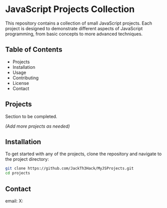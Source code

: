 # JavaScript Projects Collection

This repository contains a collection of small JavaScript projects. Each project is designed to demonstrate different aspects of JavaScript programming, from basic concepts to more advanced techniques.

## Table of Contents

- Projects
- Installation
- Usage
- Contributing
- License
- Contact

## Projects

Section to be completed.

*(Add more projects as needed)*

## Installation

To get started with any of the projects, clone the repository and navigate to the project directory:

```bash
git clone https://github.com/JackTh3Hack/MyJSProjects.git
cd projects
```

## Contact

email:
X: 